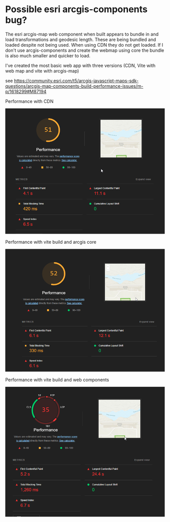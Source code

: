 # Possible esri arcgis-components bug?

The esri arcgis-map web component when built appears to bundle in and load transformations and geodesic length. These are being bundled and loaded despite not being used. When using CDN they do not get loaded. If I don't use arcgis-components and create the webmap using core the bundle is also much smaller and quicker to load.

I've created the most basic web app with three versions (CDN, Vite with web map and vite with arcgis-map)

see https://community.esri.com/t5/arcgis-javascript-maps-sdk-questions/arcgis-map-components-build-performance-issues/m-p/1618299#M87194

Performance with CDN

![alt text](/cdn/chrome_ATbakzYN9m.png)


Performance with vite build and arcgis core

![alt text](/vite/chrome_o7FYTGHRgc.png)


Performance with vite build and web components

![alt text](/vite-web-component/chrome_USQjvCJ2ZY.png)

